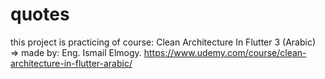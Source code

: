 # quotes

this project is practicing of course: Clean Architecture In Flutter 3 (Arabic) => made by: Eng. Ismail Elmogy.
https://www.udemy.com/course/clean-architecture-in-flutter-arabic/